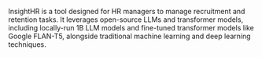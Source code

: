 InsightHR is a  tool designed for HR managers to manage recruitment and retention tasks. It leverages open-source LLMs and transformer models, including locally-run 1B LLM models and fine-tuned transformer models like Google FLAN-T5, alongside traditional machine learning and deep learning techniques.

